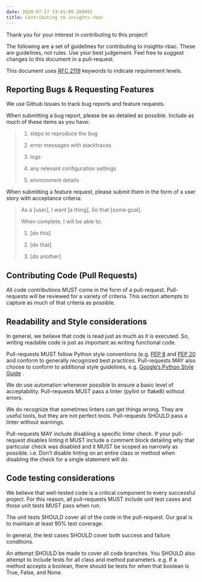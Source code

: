 ```yaml
---
date: 2020-07-27 13:41:09.269492
title: Contributing to insights-rbac
---
```

<div id="contributing-to-insights-rbac" class="section">


Thank you for your interest in contributing to this project\!

The following are a set of guidelines for contributing to insights-rbac.
These are guidelines, not rules. Use your best judgement. Feel free to
suggest changes to this document in a pull-request.

This document uses [RFC 2119](https://www.ietf.org/rfc/rfc2119.txt/)
keywords to indicate requirement levels.

<div id="reporting-bugs-requesting-features" class="section">

## Reporting Bugs & Requesting Features

We use Github Issues to track bug reports and feature requests.

When submitting a bug report, please be as detailed as possible. Include
as much of these items as you have:

> 
> 
> <div>
> 
> 1.  steps to reproduce the bug
> 
> 2.  error messages with stacktraces
> 
> 3.  logs
> 
> 4.  any relevant configuration settings
> 
> 5.  environment details
> 
> </div>

When submitting a feature request, please submit them in the form of a
user story with acceptance criteria:

> 
> 
> <div>
> 
> As a \[user\], I want \[a thing\], So that \[some goal\].
> 
> When complete, I will be able to:
> 
> 1.  \[do this\]
> 
> 2.  \[do that\]
> 
> 3.  \[do another\]
> 
> </div>

</div>

<div id="contributing-code-pull-requests" class="section">

## Contributing Code (Pull Requests)

All code contributions MUST come in the form of a pull-request.
Pull-requests will be reviewed for a variety of criteria. This section
attempts to capture as much of that criteria as possible.

</div>

<div id="readability-and-style-considerations" class="section">

## Readability and Style considerations

In general, we believe that code is read just as much as it is executed.
So, writing readable code is just as important as writing functional
code.

Pull-requests MUST follow Python style conventions (e.g. [PEP
8](https://www.python.org/dev/peps/pep-0008/) and [PEP
20](https://www.python.org/dev/peps/pep-0020/) and conform to generally
recognized best practices. Pull-requests MAY also choose to conform to
additional style guidelines, e.g. [Google’s Python Style
Guide](https://google.github.io/styleguide/pyguide.html/) .

We do use automation whenever possible to ensure a basic level of
acceptability. Pull-requests MUST pass a linter (pylint or flake8)
without errors.

We do recognize that sometimes linters can get things wrong. They are
useful tools, but they are not perfect tools. Pull-requests SHOULD pass
a linter without warnings.

Pull-requests MAY include disabling a specific linter check. If your
pull-request disables linting it MUST include a comment block detailing
why that particular check was disabled and it MUST be scoped as narrowly
as possible. i.e. Don’t disable linting on an entire class or method
when disabling the check for a single statement will do.

</div>

<div id="code-testing-considerations" class="section">

## Code testing considerations

We believe that well-tested code is a critical component to every
successful project. For this reason, all pull-requests MUST include unit
test cases and those unit tests MUST pass when run.

The unit tests SHOULD cover all of the code in the pull-request. Our
goal is to maintain at least 90% test coverage.

In general, the test cases SHOULD cover both success and failure
conditions.

An attempt SHOULD be made to cover all code branches. You SHOULD also
attempt to include tests for all class and method parameters. e.g. If a
method accepts a boolean, there should be tests for when that boolean is
True, False, and None.

</div>

</div>